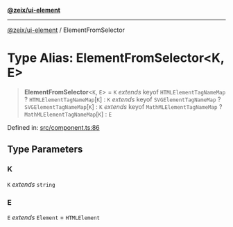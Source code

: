 [**@zeix/ui-element**](../README.md)

***

[@zeix/ui-element](../globals.md) / ElementFromSelector

# Type Alias: ElementFromSelector\<K, E\>

> **ElementFromSelector**\<`K`, `E`\> = `K` *extends* keyof `HTMLElementTagNameMap` ? `HTMLElementTagNameMap`\[`K`\] : `K` *extends* keyof `SVGElementTagNameMap` ? `SVGElementTagNameMap`\[`K`\] : `K` *extends* keyof `MathMLElementTagNameMap` ? `MathMLElementTagNameMap`\[`K`\] : `E`

Defined in: [src/component.ts:86](https://github.com/zeixcom/ui-element/blob/f80be4b02c5d1c80817271ddf0fad982e43ad03e/src/component.ts#L86)

## Type Parameters

### K

`K` *extends* `string`

### E

`E` *extends* `Element` = `HTMLElement`
